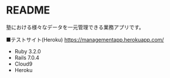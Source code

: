 # README

塾における様々なデータを一元管理できる業務アプリです。

■テストサイト(Heroku)
https://managementapp.herokuapp.com/

* Ruby 3.2.0
* Rails 7.0.4
* Cloud9
* Heroku
